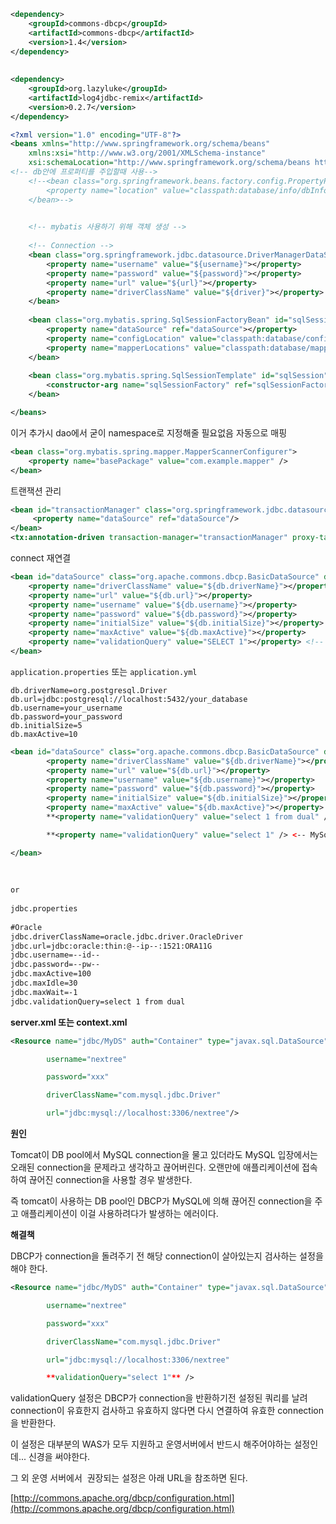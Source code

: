 
```xml
<dependency>  
    <groupId>commons-dbcp</groupId>  
    <artifactId>commons-dbcp</artifactId>  
    <version>1.4</version>  
</dependency>  
  
  
<dependency>  
    <groupId>org.lazyluke</groupId>  
    <artifactId>log4jdbc-remix</artifactId>  
    <version>0.2.7</version>  
</dependency>
```


```xml
<?xml version="1.0" encoding="UTF-8"?>
<beans xmlns="http://www.springframework.org/schema/beans"
	xmlns:xsi="http://www.w3.org/2001/XMLSchema-instance"
	xsi:schemaLocation="http://www.springframework.org/schema/beans http://www.springframework.org/schema/beans/spring-beans.xsd">
<!-- db안에 프로퍼티를 주입할때 사용-->
	<!--<bean class="org.springframework.beans.factory.config.PropertyPlaceholderConfigurer" id="propertyPlaceholderConfigurer">
		<property name="location" value="classpath:database/info/dbInfo.properties"></property>
	</bean>-->
	

	<!-- mybatis 사용하기 위해 객체 생성 -->
	
	<!-- Connection -->
	<bean class="org.springframework.jdbc.datasource.DriverManagerDataSource" id="dataSource">
		<property name="username" value="${username}"></property>
		<property name="password" value="${password}"></property>
		<property name="url" value="${url}"></property>
		<property name="driverClassName" value="${driver}"></property>
	</bean>
	
	<bean class="org.mybatis.spring.SqlSessionFactoryBean" id="sqlSessionFactoryBean">
		<property name="dataSource" ref="dataSource"></property>
		<property name="configLocation" value="classpath:database/config/MybatisConfig.xml"></property>
		<property name="mapperLocations" value="classpath:database/mappers/*Mapper.xml"></property>
	</bean>
	
	<bean class="org.mybatis.spring.SqlSessionTemplate" id="sqlSession">
		<constructor-arg name="sqlSessionFactory" ref="sqlSessionFactoryBean"></constructor-arg>
	</bean>

</beans>
```


이거 추가시 dao에서 굳이 namespace로 지정해줄 필요없음 자동으로 매핑
```xml
<bean class="org.mybatis.spring.mapper.MapperScannerConfigurer">
    <property name="basePackage" value="com.example.mapper" />
</bean>
```


트랜잭션 관리

```xml
<bean id="transactionManager" class="org.springframework.jdbc.datasource.DataSourceTransactionManager">
     <property name="dataSource" ref="dataSource"/>
</bean>
<tx:annotation-driven transaction-manager="transactionManager" proxy-target-class="true"/>
```





connect 재연결

```xml
<bean id="dataSource" class="org.apache.commons.dbcp.BasicDataSource" destroy-method="close">
    <property name="driverClassName" value="${db.driverName}"></property>
    <property name="url" value="${db.url}"></property>
    <property name="username" value="${db.username}"></property>
    <property name="password" value="${db.password}"></property>
    <property name="initialSize" value="${db.initialSize}"></property>
    <property name="maxActive" value="${db.maxActive}"></property>
    <property name="validationQuery" value="SELECT 1"></property> <!-- PostgreSQL -->
</bean>

```


`application.properties` 또는 `application.yml`


```properties
db.driverName=org.postgresql.Driver
db.url=jdbc:postgresql://localhost:5432/your_database
db.username=your_username
db.password=your_password
db.initialSize=5
db.maxActive=10

```




```xml
<bean id="dataSource" class="org.apache.commons.dbcp.BasicDataSource" destroy-method="close">  
        <property name="driverClassName" value="${db.driverName}"></property>  
        <property name="url" value="${db.url}"></property>  
        <property name="username" value="${db.username}"></property>  
        <property name="password" value="${db.password}"></property>  
        <property name="initialSize" value="${db.initialSize}"></property>  
        <property name="maxActive" value="${db.maxActive}"></property>         
        **<property name="validationQuery" value="select 1 from dual" /> <—Oracle**

        **<property name="validationQuery" value="select 1" /> <-- MySql**

</bean>  
  
  
  
or  
  
jdbc.properties  
  
#Oracle  
jdbc.driverClassName=oracle.jdbc.driver.OracleDriver  
jdbc.url=jdbc:oracle:thin:@--ip--:1521:ORA11G  
jdbc.username=--id--  
jdbc.password=--pw--  
jdbc.maxActive=100  
jdbc.maxIdle=30  
jdbc.maxWait=-1  
jdbc.validationQuery=select 1 from dual
```



**server.xml 또는 context.xml**


```xml
<Resource name="jdbc/MyDS" auth="Container" type="javax.sql.DataSource"

        username="nextree"

        password="xxx"

        driverClassName="com.mysql.jdbc.Driver"

        url="jdbc:mysql://localhost:3306/nextree"/>
```

**원인**



Tomcat이 DB pool에서 MySQL connection을 물고 있더라도 MySQL 입장에서는 오래된 connection을 문제라고 생각하고 끊어버린다. 오랜만에 애플리케이션에 접속하여 끊어진 connection을 사용할 경우 발생한다.

즉 tomcat이 사용하는 DB pool인 DBCP가 MySQL에 의해 끊어진 connection을 주고 애플리케이션이 이걸 사용하려다가 발생하는 에러이다.

  

**해결책**

  

DBCP가 connection을 돌려주기 전 해당 connection이 살아있는지 검사하는 설정을 해야 한다.


```xml
<Resource name="jdbc/MyDS" auth="Container" type="javax.sql.DataSource"

        username="nextree"

        password="xxx"

        driverClassName="com.mysql.jdbc.Driver"

        url="jdbc:mysql://localhost:3306/nextree"

        **validationQuery="select 1"** />
```


validationQuery 설정은 DBCP가 connection을 반환하기전 설정된 쿼리를 날려 connection이 유효한지 검사하고 유효하지 않다면 다시 연결하여 유효한 connection을 반환한다.

  

이 설정은 대부분의 WAS가 모두 지원하고 운영서버에서 반드시 해주어야하는 설정인데... 신경을 써야한다.

그 외 운영 서버에서  권장되는 설정은 아래 URL을 참조하면 된다.

[http://commons.apache.org/dbcp/configuration.html](http://commons.apache.org/dbcp/configuration.html)